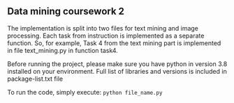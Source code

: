 ## Data mining coursework 2
The implementation is split into two files for text mining and image processing.
Each task from instruction is implemented as a separate function.
So, for example, Task 4 from the text mining part is implemented in file text_mining.py in function task4.

Before running the project, please make sure you have python in version 3.8 installed on your environment. 
Full list of libraries and versions is included in package-list.txt file
 
To run the code, simply execute: ```python file_name.py```
